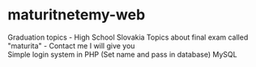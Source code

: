 # maturitnetemy-web
Graduation topics - High School Slovakia
Topics about final exam called "maturita" - Contact me I will give you <br />
Simple login system in PHP (Set name and pass in database) MySQL <br />
